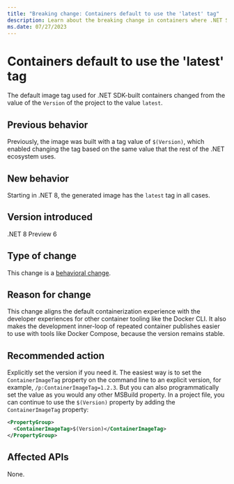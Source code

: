 ```yaml
---
title: "Breaking change: Containers default to use the 'latest' tag"
description: Learn about the breaking change in containers where .NET SDK-built containers default to use the 'latest' tag instead of '$(Version)'.
ms.date: 07/27/2023
---
```

# Containers default to use the 'latest' tag

The default image tag used for .NET SDK-built containers changed from the value of the `Version` of the project to the value `latest`.

## Previous behavior

Previously, the image was built with a tag value of `$(Version)`, which enabled changing the tag based on the same value that the rest of the .NET ecosystem uses.

## New behavior

Starting in .NET 8, the generated image has the `latest` tag in all cases.

## Version introduced

.NET 8 Preview 6

## Type of change

This change is a [behavioral change](../../categories.md#behavioral-change).

## Reason for change

This change aligns the default containerization experience with the developer experiences for other container tooling like the Docker CLI. It also makes the development inner-loop of repeated container publishes easier to use with tools like Docker Compose, because the version remains stable.

## Recommended action

Explicitly set the version if you need it. The easiest way is to set the `ContainerImageTag` property on the command line to an explicit version, for example, `/p:ContainerImageTag=1.2.3`. But you can also programmatically set the value as you would any other MSBuild property. In a project file, you can continue to use the `$(Version)` property by adding the `ContainerImageTag` property:

```xml
<PropertyGroup>
  <ContainerImageTag>$(Version)</ContainerImageTag>
</PropertyGroup>
```

## Affected APIs

None.
